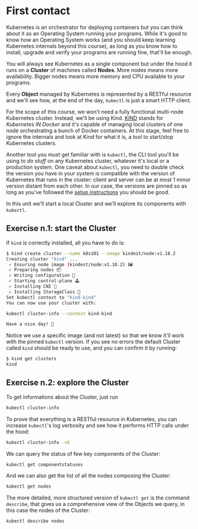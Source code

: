 # First contact

Kubernetes is an orchestrator for deploying containers but you can think about it
as an Operating System running your programs. While it's good to know how an
Operating System works (and you should keep learning Kubernetes internals
beyond this course), as long as you know how to install, upgrade and verify your
programs are running fine, that'll be enough.

You will always see Kubernetes as a single component but under the hood it runs on a
**Cluster** of machines called **Nodes**. More nodes means more availability.
Bigger nodes means more memory and CPU available to your programs.

Every **Object** managed by Kubernetes is represented by a RESTful resource and we'll
see how, at the end of the day, `kubectl` is just a smart HTTP client.

For the scope of this course, we won't need a fully functional multi-node Kubernetes cluster.
Instead, we'll be using Kind. [KIND](https://kind.sigs.k8s.io/) stands for
_Kubernetes IN Docker_ and it's capable of managing local clusters of one node orchestrating a
bunch of Docker containers. At this stage, feel free to ignore the internals and look at Kind
for what it is, a tool to start/stop Kubernetes clusters.

Another tool you must get familiar with is `kubectl`, the CLI tool you'll be using to _do stuff_
on any Kubernetes cluster, whatever it's local or a production system. One caveat about `kubectl`,
you need to double check the version you have in your system is compatible with the version of
Kubernetes that runs in the cluster: client and server can be at most 1 minor version distant
from each other. In our case, the versions are pinned so as long as you've followed the [setup
instructions](index.md) you should be good.

In this unit we'll start a local Cluster and we'll explore its components with `kubectl`.

## Exercise n.1: start the Cluster

If `kind` is correctly installed, all you have to do is:
```sh
$ kind create cluster --name k8s101 --image kindest/node:v1.18.2
Creating cluster "kind" ...
 ✓ Ensuring node image (kindest/node:v1.18.2) 🖼
 ✓ Preparing nodes 📦
 ✓ Writing configuration 📜
 ✓ Starting control-plane 🕹️
 ✓ Installing CNI 🔌
 ✓ Installing StorageClass 💾
Set kubectl context to "kind-kind"
You can now use your cluster with:

kubectl cluster-info --context kind-kind

Have a nice day! 👋
```

Notice we use a specific image (and not latest) so that we know it'll work with the pinned
`kubectl` version. If you see no errors the default Cluster called `kind` should be ready
to use, and you can confirm it by running:
```sh
$ kind get clusters
kind
```

## Exercise n.2: explore the Cluster

To get informations about the Cluster, just run
```sh
kubectl cluster-info
```

To prove that everything is a RESTful resource in Kubernetes, you can increase
`kubectl`'s log verbosity and see how it performs HTTP calls under the hood:
```sh
kubectl cluster-info -v6
```

We can query the status of few key components of the Cluster:
```sh
kubectl get componentstatuses
```

And we can also get the list of all the nodes composing the Cluster:
```sh
kubectl get nodes
```

The more detailed, more structured version of `kubectl get` is the command
`describe`, that gives us a comprehensive view of the Objects we query, in this
case the nodes of the Cluster:
```sh
kubectl describe nodes
```

